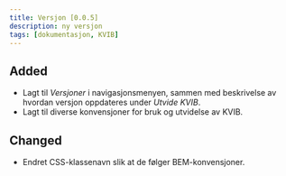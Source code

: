 ```yaml
---
title: Versjon [0.0.5]
description: ny versjon 
tags: [dokumentasjon, KVIB]
---
```



## Added 
* Lagt til _Versjoner_ i navigasjonsmenyen, sammen med beskrivelse av hvordan versjon oppdateres under _Utvide KVIB_.  
* Lagt til diverse konvensjoner for bruk og utvidelse av KVIB. 

## Changed 
* Endret CSS-klassenavn slik at de følger BEM-konvensjoner. 